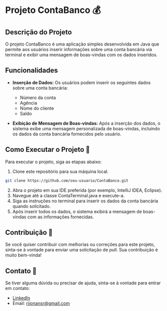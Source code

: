 # Projeto ContaBanco 💰

## Descrição do Projeto

O projeto ContaBanco é uma aplicação simples desenvolvida em Java que permite aos usuários inserir informações sobre uma conta bancária via terminal e exibir uma mensagem de boas-vindas com os dados inseridos.

## Funcionalidades

- **Inserção de Dados:** Os usuários podem inserir os seguintes dados sobre uma conta bancária:
  - Número da conta
  - Agência
  - Nome do cliente
  - Saldo

- **Exibição de Mensagem de Boas-vindas:** Após a inserção dos dados, o sistema exibe uma mensagem personalizada de boas-vindas, incluindo os dados da conta bancária fornecidos pelo usuário.

## Como Executar o Projeto 🚀

Para executar o projeto, siga as etapas abaixo:

1. Clone este repositório para sua máquina local.

```bash
git clone https://github.com/seu-usuario/ContaBanco.git
```
2. Abra o projeto em sua IDE preferida (por exemplo, IntelliJ IDEA, Eclipse).
3. Navegue até a classe ContaTerminal.java e execute-a.
4. Siga as instruções no terminal para inserir os dados da conta bancária quando solicitado.
5. Após inserir todos os dados, o sistema exibirá a mensagem de boas-vindas com as informações fornecidas.

## Contribuição 🤝
Se você quiser contribuir com melhorias ou correções para este projeto, sinta-se à vontade para enviar uma solicitação de pull. Sua contribuição é muito bem-vinda!

## Contato 📧

Se tiver alguma dúvida ou precisar de ajuda, sinta-se à vontade para entrar em contato:

- [LinkedIn](https://www.linkedin.com/in/ryotruuser)
- Email: riionansr@gmail.com
